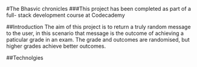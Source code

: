 #The Bhasvic chronicles
###This project has been completed as part of a full- stack development course at Codecademy

##Introduction
The aim of this project is to return a truly random message to the user, in this scenario that message is the outcome of achieving a paticular grade in an exam. The grade and outcomes are randomised, but higher grades achieve better outcomes.

##Technolgies
